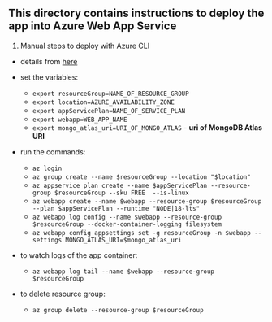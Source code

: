 ## This directory contains instructions to deploy the app into Azure Web App Service

1. Manual steps to deploy with Azure CLI
- details from [here](https://github.com/marketplace/actions/azure-webapp-node20-fix)
- set the variables:
    - `export resourceGroup=NAME_OF_RESOURCE_GROUP`
    - `export location=AZURE_AVAILABILITY_ZONE`
    - `export appServicePlan=NAME_OF_SERVICE_PLAN`
    - `export webapp=WEB_APP_NAME`
    - `export mongo_atlas_uri=URI_OF_MONGO_ATLAS` - **uri of MongoDB Atlas URI**
- run the commands:
    - `az login`
    - `az group create --name $resourceGroup --location "$location"`
    - `az appservice plan create --name $appServicePlan --resource-group $resourceGroup --sku FREE  --is-linux`
    - `az webapp create --name $webapp --resource-group $resourceGroup --plan $appServicePlan --runtime "NODE|18-lts"`
    - `az webapp log config --name $webapp --resource-group $resourceGroup --docker-container-logging filesystem`
    - `az webapp config appsettings set -g resourceGroup -n $webapp --settings MONGO_ATLAS_URI=$mongo_atlas_uri`

- to watch logs of the app container:
    - `az webapp log tail --name $webapp --resource-group $resourceGroup`

- to delete resource group:
    - `az group delete --resource-group $resourceGroup`